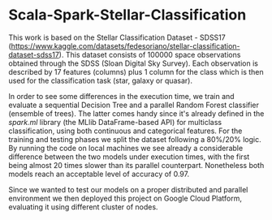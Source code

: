 # Scala-Spark-Stellar-Classification

This work is based on the Stellar Classification Dataset - SDSS17 (https://www.kaggle.com/datasets/fedesoriano/stellar-classification-dataset-sdss17). This dataset consists of 100000 space observations obtained through the SDSS (Sloan Digital Sky Survey). Each observation is described by 17 features (columns) plus 1 column for the class which is then used for the classification task (star, galaxy or quasar). 


In order to see some differences in the execution time, we train and evaluate a sequential Decision Tree and a parallel Random Forest classifier (ensemble of trees). The latter comes handy since it's already defined in the *spark.ml* library (the MLlib DataFrame-based API) for multiclass classification, using both continuous and categorical features. For the training and testing phases we split the dataset following a 80%/20% logic. By running the code on local machines we see already a considerable difference between the two models under execution times, with the first being almost 20 times slower than its parallel counterpart. Nonetheless both models reach an acceptable level of accuracy of 0.97.


Since we wanted to test our models on a proper distributed and parallel environment we then deployed this project on Google Cloud Platform, evaluating it using different cluster of nodes.
